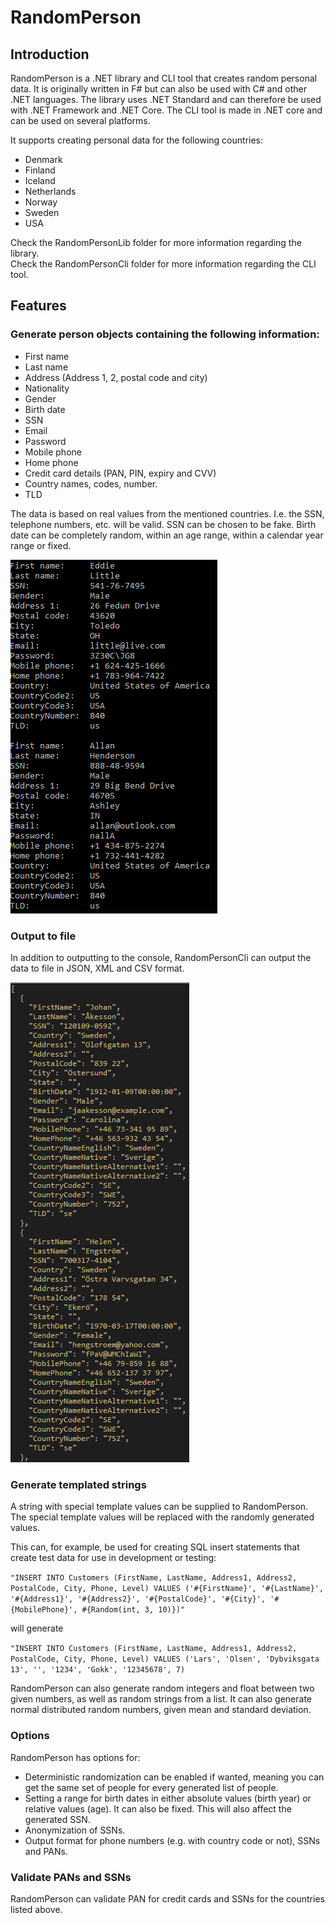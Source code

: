 ﻿# RandomPerson

## Introduction

RandomPerson is a .NET library and CLI tool that creates random personal data. It is originally
written in F# but can also be used with C# and other .NET languages. The library uses .NET Standard and can
therefore be used with .NET Framework and .NET Core. The CLI tool is made in .NET core and can be used on
several platforms.

It supports creating personal data for the following countries:

- Denmark
- Finland
- Iceland
- Netherlands
- Norway
- Sweden
- USA

Check the RandomPersonLib folder for more information regarding the library. <br />
Check the RandomPersonCli folder for more information regarding the CLI tool.

## Features

### Generate person objects containing the following information:

* First name
* Last name
* Address (Address 1, 2, postal code and city)
* Nationality
* Gender
* Birth date
* SSN
* Email
* Password
* Mobile phone
* Home phone
* Credit card details (PAN, PIN, expiry and CVV)
* Country names, codes, number.
* TLD

The data is based on real values from the mentioned countries. I.e. the SSN, telephone numbers, etc.
will be valid. SSN can be chosen to be fake. Birth date can be completely random, within an age range,
within a calendar year range or fixed.

![List mode for Norwegian](./Assets/Images/list%20mode%20-%20usa.png)

### Output to file

In addition to outputting to the console, RandomPersonCli can output the data to file in JSON, XML and CSV format.

![List mode to file for Swedish](./Assets/Images/list%20mode%20to%20JSON%20-%20swedish.png)

### Generate templated strings

A string with special template values can be supplied to RandomPerson. The special template values will be replaced
with the randomly generated values.

This can, for example, be used for creating SQL insert statements that create test data for use in development
or testing:

`"INSERT INTO Customers (FirstName, LastName, Address1, Address2, PostalCode, City, Phone, Level) VALUES
('#{FirstName}', '#{LastName}', '#{Address1}', '#{Address2}', '#{PostalCode}', '#{City}', '#{MobilePhone}', #{Random(int, 3, 10)})"`

will generate

`"INSERT INTO Customers (FirstName, LastName, Address1, Address2, PostalCode, City, Phone, Level) VALUES
('Lars', 'Olsen', 'Dybviksgata 13', '', '1234', 'Gokk', '12345678', 7)`

RandomPerson can also generate random integers and float between two given numbers, as well as random strings from a
list. It can also generate normal distributed random numbers, given mean and standard deviation.

### Options

RandomPerson has options for:

- Deterministic randomization can be enabled if wanted, meaning you can get the same set of people for every
  generated list of people.
- Setting a range for birth dates in either absolute values (birth year) or relative values (age). It can also be fixed.
  This will also affect the generated SSN.
- Anonymization of SSNs.
- Output format for phone numbers (e.g. with country code or not), SSNs and PANs.

### Validate PANs and SSNs

RandomPerson can validate PAN for credit cards and SSNs for the countries listed above.
